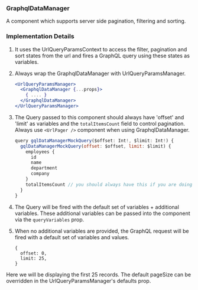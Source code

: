 ### GraphqlDataManager

A component which supports server side pagination, filtering and sorting.

### Implementation Details

1. It uses the UrlQueryParamsContext to access the filter, pagination and sort states from the url and fires a GraphQL query using these states as variables.

2. Always wrap the GraphqlDataManager with UrlQueryParamsManager.

   ```jsx static
   <UrlQueryParamsManager>
     <GraphqlDataManager {...props}>
       { .... }
     </GraphqlDataManager>
   </UrlQueryParamsManager>
   ```

3. The Query passed to this component should always have 'offset' and 'limit' as variables and the `totalItemsCount` field to control pagination. Always use `<UrlPager />` component when using GraphqlDataManager.

   ```js static
   query gqlDataManagerMockQuery($offset: Int!, $limit: Int!) {
     gqlDataManagerMockQuery(offset: $offset, limit: $limit) {
       employees {
         id
         name
         department
         company
       }
       totalItemsCount // you should always have this if you are doing pagination
     }
   }
   ```

4. The Query will be fired with the default set of variables + additional variables. These additional variables can be passed into the component via the `queryVariables` prop.

5. When no additional variables are provided, the GraphQL request will be fired with a default set of variables and values.

   ```gql static
   {
     offset: 0,
     limit: 25,
   }
   ```

Here we will be displaying the first 25 records. The default pageSize can be overridden in the UrlQueryParamsManager's defaults prop.
